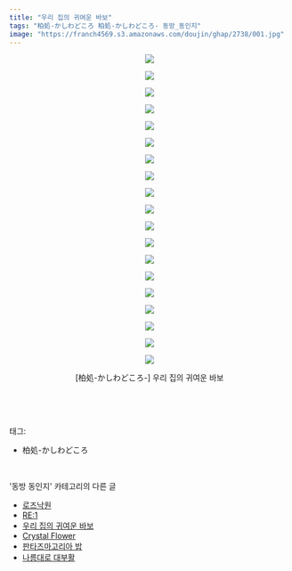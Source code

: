 ```yaml
---
title: "우리 집의 귀여운 바보"
tags: "柏処-かしわどころ 柏処-かしわどころ- 동방_동인지"
image: "https://franch4569.s3.amazonaws.com/doujin/ghap/2738/001.jpg"
---
```

<div class="article">
<p style="text-align: center; clear: none; float: none;"><img src="{{ site.imgserver2 }}/ghap/2738/001.jpg"/></p>
<p style="text-align: center; clear: none; float: none;"><img src="{{ site.imgserver2 }}/ghap/2738/002.jpg"/></p>
<p style="text-align: center; clear: none; float: none;"><img src="{{ site.imgserver2 }}/ghap/2738/003.jpg"/></p>
<p style="text-align: center; clear: none; float: none;"><img src="{{ site.imgserver2 }}/ghap/2738/004.jpg"/></p>
<p style="text-align: center; clear: none; float: none;"><img src="{{ site.imgserver2 }}/ghap/2738/005.jpg"/></p>
<p style="text-align: center; clear: none; float: none;"><img src="{{ site.imgserver2 }}/ghap/2738/006.jpg"/></p>
<p style="text-align: center; clear: none; float: none;"><img src="{{ site.imgserver2 }}/ghap/2738/007.jpg"/></p>
<p style="text-align: center; clear: none; float: none;"><img src="{{ site.imgserver2 }}/ghap/2738/008.jpg"/></p>
<p style="text-align: center; clear: none; float: none;"><img src="{{ site.imgserver2 }}/ghap/2738/009.jpg"/></p>
<p style="text-align: center; clear: none; float: none;"><img src="{{ site.imgserver2 }}/ghap/2738/010.jpg"/></p>
<p style="text-align: center; clear: none; float: none;"><img src="{{ site.imgserver2 }}/ghap/2738/011.jpg"/></p>
<p style="text-align: center; clear: none; float: none;"><img src="{{ site.imgserver2 }}/ghap/2738/012.jpg"/></p>
<p style="text-align: center; clear: none; float: none;"><img src="{{ site.imgserver2 }}/ghap/2738/013.jpg"/></p>
<p style="text-align: center; clear: none; float: none;"><img src="{{ site.imgserver2 }}/ghap/2738/014.jpg"/></p>
<p style="text-align: center; clear: none; float: none;"><img src="{{ site.imgserver2 }}/ghap/2738/015.jpg"/></p>
<p style="text-align: center; clear: none; float: none;"><img src="{{ site.imgserver2 }}/ghap/2738/016.jpg"/></p>
<p style="text-align: center; clear: none; float: none;"><img src="{{ site.imgserver2 }}/ghap/2738/017.jpg"/></p>
<p style="text-align: center; clear: none; float: none;"><img src="{{ site.imgserver2 }}/ghap/2738/018.jpg"/></p>
<p style="text-align: center; clear: none; float: none;"><img src="{{ site.imgserver2 }}/ghap/2738/019.jpg"/></p>
<p style="text-align: center; clear: none; float: none;">[柏処-かしわどころ-] 우리 집의 귀여운 바보</p>
<p><br/></p>
</div><br/>
<div class="tagTrail">
<p>태그: </p>
<ul>
<li>柏処-かしわどころ</li>
</ul>
</div><br/>
<div class="another">
<p>'동방 동인지' 카테고리의 다른 글</p>
<ul>
<li><a href="/ghap_2740">로즈낙원</a></li>
<li><a href="/ghap_2739">RE:1</a></li>
<li><a href="/ghap_2738">우리 집의 귀여운 바보</a></li>
<li><a href="/ghap_2737">Crystal Flower</a></li>
<li><a href="/ghap_2736">판타즈마고리아 밥</a></li>
<li><a href="/ghap_2735">나름대로 대부활</a></li>
</ul>
</div><br/>
<div class="cb_module cb_fluid">
<div class="cb_wrt cb_profile">
</div><!-- commentList close -->
</div><br/>
